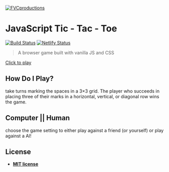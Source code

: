 <a href="http://fvcproductions.com"><img src="https://avatars1.githubusercontent.com/u/4284691?v=3&s=200" title="FVCproductions" alt="FVCproductions"></a>

# JavaScript Tic - Tac - Toe

[![Build Status](https://travis-ci.org/BradleyJrichardson/tic-tac-toe.svg?branch=master)](https://travis-ci.org/BradleyJrichardson/tic-tac-toe)
[![Netlify Status](https://api.netlify.com/api/v1/badges/5ec37a74-467f-4732-a4cf-e5e679606ef3/deploy-status)](https://app.netlify.com/sites/condescending-sinoussi-c7ba57/deploys)

> A browser game built with vanilla JS and CSS

[Click to play](https://condescending-sinoussi-c7ba57.netlify.com/)<br>

## How Do I Play?

take turns marking the spaces in a 3×3 grid. The player who succeeds in placing three of their marks in a horizontal, vertical, or diagonal row wins the game.

## Computer || Human

choose the game setting to either play against a friend (or yourself) or play against a AI!

## License

- **[MIT license](http://opensource.org/licenses/mit-license.php)**
